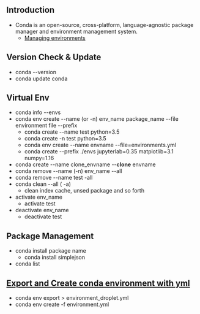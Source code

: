 ## Introduction
* Conda is an open-source, cross-platform, language-agnostic package manager and environment management system.
  * [Managing environments](https://docs.conda.io/projects/conda/en/latest/user-guide/tasks/manage-environments.html)

## Version Check & Update
 * conda --version
 * conda update conda
 
## Virtual Env
 * conda info --envs
 * conda env create --name (or -n) env_name package_name --file environment file --prefix
   * conda create --name test python=3.5
   * conda create -n test python=3.5
   * conda env create --name envname --file=environments.yml
   * conda create --prefix ./envs jupyterlab=0.35 matplotlib=3.1 numpy=1.16
 * conda create --name clone_envname --**clone** envname
 * conda remove --name (-n) env_name --all
  * conda remove --name test -all   
 * conda clean --all ( -a)
   * clean index cache, unsed package and so forth  
 * activate env_name
   * activate test
 * deactivate env_name
   * deactivate test       

## Package Management
  * conda install package name
    * conda install simplejson
  * conda list  

## [Export and Create conda environment with yml](https://shandou.medium.com/export-and-create-conda-environment-with-yml-5de619fe5a2)
  * conda env export > environment_droplet.yml
  * conda env create -f environment.yml

